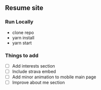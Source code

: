 ## Resume site

### Run Locally

- clone repo
- yarn install
- yarn start

### Things to add

- [ ] Add interests section
- [ ] Include strava embed
- [ ] Add minor animation to mobile main page
- [ ] Improve about me section
